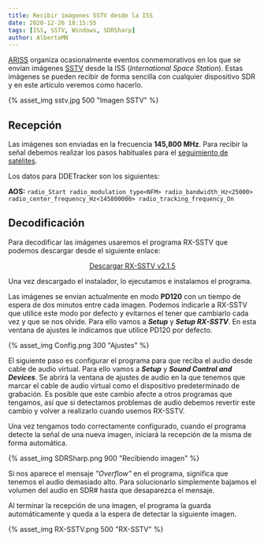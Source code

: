```yaml
---
title: Recibir imágenes SSTV desde la ISS
date: 2020-12-26 18:15:55
tags: [ISS, SSTV, Windows, SDRSharp]
author: AlbertoMN
---
```


[ARISS](https://www.ariss.org/) organiza ocasionalmente eventos conmemorativos en los que se envían imágenes [SSTV](https://es.wikipedia.org/wiki/SSTV) desde la ISS (_International Space Station_). Estas imágenes se pueden recibir de forma sencilla con cualquier dispositivo SDR y en este artículo veremos como hacerlo.

<!-- more -->

{% asset_img sstv.jpg 500 "Imagen SSTV" %}

## Recepción

Las imágenes son enviadas en la frecuencia **145,800 MHz**. Para recibir la señal debemos realizar los pasos habituales para el [seguimiento de satélites](/2020/02/18/ajuste-frecuencia-doppler-orbitron/).

Los datos para DDETracker son los siguientes:

**AOS:**
    ```
    radio_Start
    radio_modulation_type<NFM>
    radio_bandwidth_Hz<25000>
    radio_center_frequency_Hz<145800000>
    radio_tracking_frequency_On
    ```
</br>


## Decodificación

Para decodificar las imágenes usaremos el programa RX-SSTV que podemos descargar desde el siguiente enlace:

[<center>Descargar RX-SSTV v2.1.5</center>](http://users.belgacom.net/mysoftware/Setup_RXSSTV.exe)

Una vez descargado el instalador, lo ejecutamos e instalamos el programa.

Las imágenes se envían actualmente en modo **PD120** con un tiempo de espera de dos minutos entre cada imagen. Podemos indicarle a RX-SSTV que utilice este modo por defecto y evitarnos el tener que cambiarlo cada vez y que se nos olvide. Para ello vamos a **_Setup_** y **_Setup RX-SSTV_**. En esta ventana de ajustes le indicamos que utilice PD120 por defecto.

{% asset_img Config.png 300 "Ajustes" %}

El siguiente paso es configurar el programa para que reciba el audio desde cable de audio virtual. Para ello vamos a **_Setup_** y **_Sound Control and Devices_**. Se abrirá la ventana de ajustes de audio en la que tenemos que marcar el cable de audio virtual como el dispositivo predeterminado de grabación. Es posible que este cambio afecte a otros programas que tengamos, así que si detectamos problemas de audio debemos revertir este cambio y volver a realizarlo cuando usemos RX-SSTV.

Una vez tengamos todo correctamente configurado, cuando el programa detecte la señal de una nueva imagen, iniciará la recepción de la misma de forma automática.

{% asset_img SDRSharp.png 900 "Recibiendo imagen" %}

Si nos aparece el mensaje _"Overflow"_ en el programa, significa que tenemos el audio demasiado alto. Para solucionarlo simplemente bajamos el volumen del audio en SDR# hasta que desaparezca el mensaje.

Al terminar la recepción de una imagen, el programa la guarda automáticamente y queda a la espera de detectar la siguiente imagen.

{% asset_img RX-SSTV.png 500 "RX-SSTV" %}
